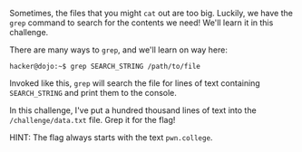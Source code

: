 Sometimes, the files that you might `cat` out are too big.
Luckily, we have the `grep` command to search for the contents we need!
We'll learn it in this challenge.

There are many ways to `grep`, and we'll learn on way here:

```console
hacker@dojo:~$ grep SEARCH_STRING /path/to/file
```

Invoked like this, `grep` will search the file for lines of text containing `SEARCH_STRING` and print them to the console.

In this challenge, I've put a hundred thousand lines of text into the `/challenge/data.txt` file.
Grep it for the flag!

HINT: The flag always starts with the text `pwn.college`.
